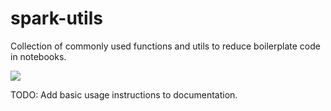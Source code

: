 # spark-utils
Collection of commonly used functions and utils to reduce boilerplate code in notebooks.

[![](https://jitci.com/gh/whaitukay/spark-utils/svg)](https://jitci.com/gh/whaitukay/spark-utils)

TODO: Add basic usage instructions to documentation.
